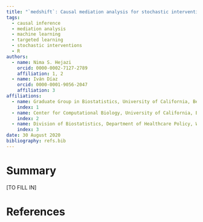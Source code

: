 ```yaml
---
title: "`medshift`: Causal mediation analysis for stochastic interventions in `R`"
tags:
  - causal inference
  - mediation analysis
  - machine learning
  - targeted learning
  - stochastic interventions
  - R
authors:
  - name: Nima S. Hejazi
    orcid: 0000-0002-7127-2789
    affiliation: 1, 2
  - name: Iván Díaz
    orcid: 0000-0001-9056-2047
    affiliation: 3
affiliations:
  - name: Graduate Group in Biostatistics, University of California, Berkeley
    index: 1
  - name: Center for Computational Biology, University of California, Berkeley
    index: 2
  - name: Division of Biostatistics, Department of Healthcare Policy, Weill Cornell Medicine
    index: 3
date: 30 August 2020
bibliography: refs.bib
---
```


# Summary

[TO FILL IN]

# References

